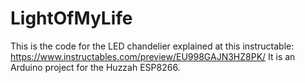# LightOfMyLife

This is the code for the LED chandelier explained at this instructable: https://www.instructables.com/preview/EU998GAJN3HZ8PK/
It is an Arduino project for the Huzzah ESP8266.

